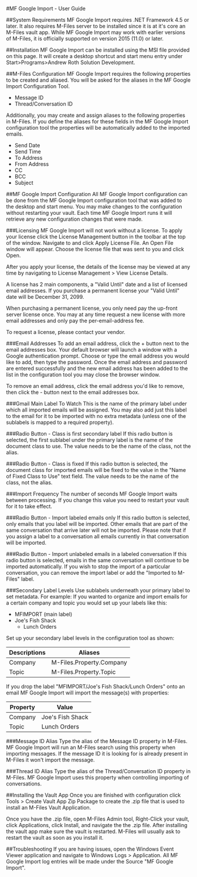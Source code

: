 #MF Google Import - User Guide

##System Requirements
MF Google Import requires .NET Framework 4.5 or later. It also requires M-Files server to be installed since it is at it's core an M-Files vault app. While MF Google Import may work with earlier versions of M-Files, it is officially supported on version 2015 (11.0) or later.

##Installation
MF Google Import can be installed using the MSI file provided on this page. It will create a desktop shortcut and start menu entry under Start>Programs>Andrew Roth Solution Development.

##M-Files Configuration
MF Google Import requires the following properties to be created and aliased. You will be asked for the aliases in the MF Google Import Configuration Tool.
* Message ID
* Thread/Conversation ID

Additionally, you may create and assign aliases to the following properties in M-Files. If you define the aliases for these fields in the MF Google Import configuration tool the properties will be automatically added to the imported emails.
* Send Date
* Send Time
* To Address
* From Address
* CC
* BCC
* Subject

##MF Google Import Configuration
All MF Google Import configuration can be done from the MF Google Import configuration tool that was added to the desktop and start menu. You may make changes to the configuration without restarting your vault. Each time MF Google Import runs it will retrieve any new configuration changes that were made.

###Licensing
MF Google Import will not work without a license. To apply your license click the License Management button in the toolbar at the top of the window. Navigate to and click Apply License File. An Open File window will appear. Choose the license file that was sent to you and click Open.

After you apply your license, the details of the license may be viewed at any time by navigating to License Management > View License Details.

A license has 2 main components, a "Valid Until" date and a list of licensed email addresses. If you purchase a permanent license your "Valid Until" date will be December 31, 2099.

When purchasing a permanent license, you only need pay the up-front server license once. You may at any time request a new license with more email addresses and only pay the per-email-address fee.

To request a license, please contact your vendor.

###Email Addresses
To add an email address, click the + button next to the email addresses box. Your default browser will launch a window with a Google authentication prompt. Choose or type the email address you would like to add, then type the password. Once the email address and password are entered successfully and the new email address has been added to the list in the configuration tool you may close the browser window.

To remove an email address, click the email address you'd like to remove, then click the - button next to the email addresses box.

###Gmail Main Label To Watch
This is the name of the primary label under which all imported emails will be assigned. You may also add just this label to the email for it to be imported with no extra metadata (unless one of the sublabels is mapped to a required property).

###Radio Button - Class is first secondary label
If this radio button is selected, the first sublabel under the primary label is the name of the document class to use. The value needs to be the name of the class, not the alias.

###Radio Button - Class is fixed
If this radio button is selected, the document class for imported emails will be fixed to the value in the "Name of Fixed Class to Use" text field. The value needs to be the name of the class, not the alias.

###Import Frequency
The number of seconds MF Google Import waits between processing. If you change this value you need to restart your vault for it to take effect.

###Radio Button - Import labeled emails only
If this radio button is selected, only emails that you label will be imported. Other emails that are part of the same conversation that arrive later will not be imported. Please note that if you assign a label to a conversation all emails currently in that conversation will be imported.

###Radio Button - Import unlabeled emails in a labeled conversation
If this radio button is selected, emails in the same conversation will continue to be imported automatically. If you wish to stop the import of a particular conversation, you can remove the import label or add the "Imported to M-Files" label.

###Secondary Label Levels
Use sublabels underneath your primary label to set metadata. For example: If you wanted to organize and import emails for a certain company and topic you would set up your labels like this:

 * MFIMPORT (main label)
  * Joe's Fish Shack
    * Lunch Orders

Set up your secondary label levels in the configuration tool as shown:

| Descriptions | Aliases                  |
| ------------ | ------------------------ |
| Company      | M-Files.Property.Company |
| Topic        | M-Files.Property.Topic   |

If you drop the label "MFIMPORT/Joe's Fish Shack/Lunch Orders" onto an email MF Google Import will import the message(s) with properties:

| Property     | Value            |
| ------------ | ---------------- |
| Company      | Joe's Fish Shack |
| Topic        | Lunch Orders     |

###Message ID Alias
Type the alias of the Message ID property in M-Files. MF Google Import will run an M-Files search using this property when importing messages. If the message ID it is looking for is already present in M-Files it won't import the message.

###Thread ID Alias
Type the alias of the Thread/Conversation ID property in M-Files. MF Google Import uses this property when controlling importing of conversations.

##Installing the Vault App
Once you are finished with configuration click Tools > Create Vault App Zip Package to create the .zip file that is used to install an M-Files Vault Application.

Once you have the .zip file, open M-Files Admin tool, Right-Click your vault, click Applications, click Install, and navigate the the .zip file. After installing the vault app make sure the vault is restarted. M-Files will usually ask to restart the vault as soon as you install it.

##Troubleshooting
If you are having issues, open the Windows Event Viewer application and navigate to Windows Logs > Application. All MF Google Import log entries will be made under the Source "MF Google Import".
